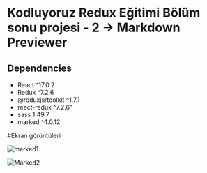 # Kodluyoruz Redux Eğitimi Bölüm sonu projesi - 2  -> Markdown Previewer


## Dependencies

- React ^17.0.2
- Redux ^7.2.6 
- @reduxjs/toolkit ^1.7.1
- react-redux ^7.2.6"
- sass 1.49.7
- marked ^4.0.12

#Ekran görüntüleri

![marked1](https://user-images.githubusercontent.com/80601286/152552578-a400865f-96e9-48c3-9f69-91bf6d2ef36d.png)

![Marked2](https://user-images.githubusercontent.com/80601286/152552605-95f2b9dd-e827-47b9-843f-1abdd2cd1d44.png)
